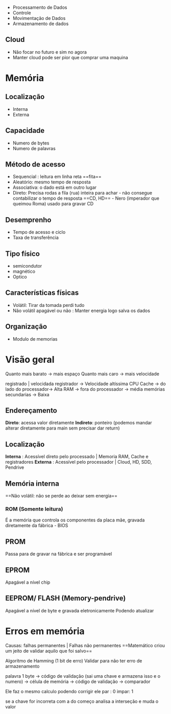 - Processamento de Dados 
- Controle
- Movimentação de Dados
- Armazenamento de dados

## Cloud
- Não focar no futuro e sim no agora
- Manter cloud pode ser pior que comprar uma maquina

# Memória

## Localização 
- Interna
- Externa
## Capacidade
- Numero de bytes
- Numero de palavras
## Método de acesso 
- Sequencial : leitura em linha reta ==fita==
- Aleatório: mesmo tempo de resposta
- Associativa: o dado está em outro lugar
- Direto: Precisa rodas a fila (rua) inteira para achar - não consegue contabilizar o tempo de resposta ==CD, HD== - Nero (imperador que queimou Roma) usado para gravar CD 
## Desemprenho
- Tempo de acesso e ciclo
- Taxa de transferência 
## Tipo físico
- semicondutor
- magnético
- Optico 
## Características físicas
- Volátil: Tirar da tomada perdi tudo
- Não volátil apagável ou não : Manter energia logo salva os dados
## Organização
- Modulo de memorias

# Visão geral

Quanto mais barato -> mais espaço
Quanto mais caro -> mais velocidade

registrado | velocidada
registrador -> Velocidade altíssima 
CPU Cache -> do lado do processador-> Alta
RAM -> fora do processador -> média
memórias secundarias -> Baixa

## Endereçamento 

**Direto**: acessa valor diretamente
**Indireto**: ponteiro (podemos mandar alterar diretamente para main sem precisar dar return)

## Localização 

**Interna** : Acessível direto pelo processado | Memoria RAM, Cache e registradores
**Externa** : Acessível pelo processador | Cloud, HD, SDD, Pendrive

## Memória interna
==Não volátil: não se perde ao deixar sem energia==

### ROM (Somente leitura) 
É a memória que controla os componentes da placa mãe, gravada diretamente da fábrica  - BIOS 

## PROM 
Passa para de gravar na fábrica e ser programável

## EPROM
Apagável a nível chip

## EEPROM/ FLASH (Memory-pendrive)
Apagável a nível de byte e gravada eletronicamente
Podendo atualizar 


# Erros em memória

Causas: falhas permanentes | Falhas não permanentes
==Matemático criou um jeito de validar aquilo que foi salvo==

Algoritmo de Hamming (1 bit de erro)
Validar para não ter erro de armazenamento

palavra 1 byte -> código de validação (sai uma chave e armazena isso e o numero) -> célula de memória -> código de validação -> comparador

Ele faz o mesmo calculo podendo corrigir ele 
par : 0
impar: 1

se a chave for incorreta com a do começo analisa a interseção e muda o valor 

























